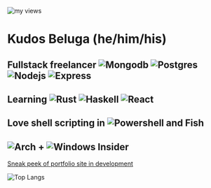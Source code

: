 ![my views](https://komarev.com/ghpvc/?username=kudostoy0u)
# Kudos Beluga (he/him/his)
## Fullstack freelancer ![Mongodb](https://img.shields.io/badge/MongoDB-4EA94B?style=for-the-badge&logo=mongodb&logoColor=white) ![Postgres](https://img.shields.io/badge/PostgreSQL-316192?style=for-the-badge&logo=postgresql&logoColor=white) ![Nodejs](https://img.shields.io/badge/Node.js-43853D?style=for-the-badge&logo=node.js&logoColor=white) ![Express](https://img.shields.io/badge/Express.js-404D59?style=for-the-badge)
## Learning ![Rust](https://img.shields.io/badge/Rust-000000?style=for-the-badge&logo=rust&logoColor=white) ![Haskell](https://img.shields.io/badge/-postgres?style=flat-square&logo=haskell&logoColor=white&color=313131) ![React](https://img.shields.io/badge/React-20232A?style=for-the-badge&logo=react&logoColor=61DAFB)
## Love shell scripting in ![Powershell](https://img.shields.io/badge/-nodejs?style=flat-square&logo=powershell&logoColor=white&color=313131) and Fish
## ![Arch](https://img.shields.io/badge/Arch_Linux-1793D1?style=for-the-badge&logo=arch-linux&logoColor=white) + ![Windows](https://img.shields.io/badge/Windows-0078D6?style=for-the-badge&logo=windows&logoColor=white) Insider
[Sneak peek of portfolio site in development](https://user-images.githubusercontent.com/69732000/118157549-4cf36d80-b3e0-11eb-8650-891f847d3e04.png)

![Top Langs](https://github-readme-stats.vercel.app/api/top-langs/?username=kudostoy0u)
